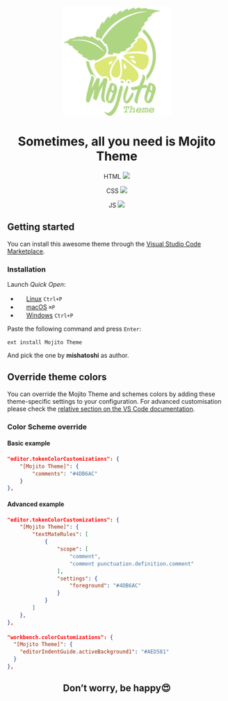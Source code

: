 <p align="center"><img width="250px" src="./mojito-theme-512.png"></p>

<h1 align="center">Sometimes, all you need is Mojito Theme</h1>

<p align="center">HTML
  <img src="https://github.com/mishatoshi/mojito-vscode-theme/assets/110047849/413f5aab-bc8b-427a-b39e-a7216c830ff5">
</p>
<p align="center">CSS
  <img src="https://github.com/mishatoshi/mojito-vscode-theme/assets/110047849/659735ec-45f5-4d91-88da-0d0d2dd88e86">
</p>
<p align="center">JS
  <img src="https://github.com/mishatoshi/mojito-vscode-theme/assets/110047849/a48fbcc5-724a-4f8e-80ca-4973684d6a8a">
</p>

## Getting started

You can install this awesome theme through the [Visual Studio Code Marketplace](https://marketplace.visualstudio.com/items?itemName=mishatoshi.mojito-vscode-theme&ssr=false#overview).

### Installation

Launch *Quick Open*:

* <img src="https://www.kernel.org/theme/images/logos/favicon.png" width=16 height=16/> <a href="https://code.visualstudio.com/shortcuts/keyboard-shortcuts-linux.pdf">Linux</a> `Ctrl+P`
* <img src="https://developer.apple.com/favicon.ico" width=16 height=16/> <a href="https://code.visualstudio.com/shortcuts/keyboard-shortcuts-macos.pdf">macOS</a> `⌘P`
* <img src="https://www.microsoft.com/favicon.ico" width=16 height=16/> <a href="https://code.visualstudio.com/shortcuts/keyboard-shortcuts-windows.pdf">Windows</a> `Ctrl+P`

Paste the following command and press `Enter`:

```shell
ext install Mojito Theme
```

And pick the one by **mishatoshi** as author.

## Override theme colors

You can override the Mojito Theme and schemes colors by adding these theme-specific settings to your configuration. For advanced customisation please check the [relative section on the VS Code documentation](https://code.visualstudio.com/docs/getstarted/themes#_customizing-a-color-theme).

### Color Scheme override

#### **Basic example**

```json
"editor.tokenColorCustomizations": {
    "[Mojito Theme]": {
        "comments": "#4DB6AC"
    }
},
```

#### **Advanced example**

```json
"editor.tokenColorCustomizations": {
    "[Mojito Theme]": {
        "textMateRules": [
            {
                "scope": [
                    "comment",
                    "comment punctuation.definition.comment"
                ],
                "settings": {
                    "foreground": "#4DB6AC"
                }
            }
        ]
    },
},

"workbench.colorCustomizations": {
  "[Mojito Theme]": {
    "editorIndentGuide.activeBackground1": "#AED581"
  }
},
```

<h2 align="center">Don’t worry, be happy😍</h2>
